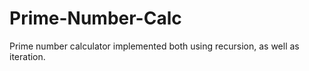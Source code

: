 # Prime-Number-Calc

Prime number calculator implemented both using recursion, as well as iteration.
